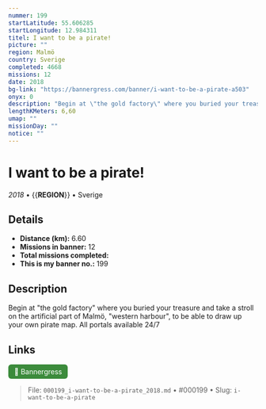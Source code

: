 ```yaml
---
nummer: 199
startLatitude: 55.606285
startLongitude: 12.984311
titel: I want to be a pirate!
picture: ""
region: Malmö
country: Sverige
completed: 4668
missions: 12
date: 2018
bg-link: "https://bannergress.com/banner/i-want-to-be-a-pirate-a503"
onyx: 0
description: "Begin at \"the gold factory\" where you buried your treasure and take a stroll on the artificial part of Malmö, \"western harbour\", to be able to draw up your own pirate map.\nAll portals available 24/7"
lengthKMeters: 6,60
umap: ""
missionDay: ""
notice: ""
---
```

# I want to be a pirate!

*2018* • {{__REGION__}} • Sverige





## Details
- **Distance (km):** 6.60
- **Missions in banner:** 12
- **Total missions completed:** 
- **This is my banner no.:** 199



## Description
Begin at "the gold factory" where you buried your treasure and take a stroll on the artificial part of Malmö, "western harbour", to be able to draw up your own pirate map.
All portals available 24/7



## Links
<a href="https://bannergress.com/banner/i-want-to-be-a-pirate-a503" target="_blank" style="display:inline-block;margin-right:8px;padding:6px 12px;background:#3c8b3c;color:#fff;text-decoration:none;border-radius:6px;">🔗 Bannergress</a>



> File: `000199_i-want-to-be-a-pirate_2018.md` • #000199 • Slug: `i-want-to-be-a-pirate`
